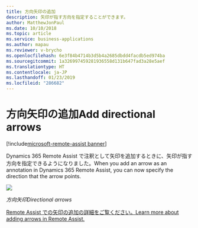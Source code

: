 ```yaml
---
title: 方向矢印の追加
description: 矢印が指す方向を指定することができます。
author: MatthewJonPaul
ms.date: 10/10/2018
ms.topic: article
ms.service: business-applications
ms.author: mapau
ms.reviewer: v-brycho
ms.openlocfilehash: 6e3f84b4714b3d5b4a2685dbdd4facdb5ed974ba
ms.sourcegitcommit: 1a326997459281936558d131b647fad3a28e5aef
ms.translationtype: HT
ms.contentlocale: ja-JP
ms.lasthandoff: 01/23/2019
ms.locfileid: "286682"
---
```

# <a name="add-directional-arrows"></a><span data-ttu-id="219de-103">方向矢印の追加</span><span class="sxs-lookup"><span data-stu-id="219de-103">Add directional arrows</span></span>

[!include[microsoft-remote-assist banner](../../includes/microsoft-remote-assist.md)]

<span data-ttu-id="219de-104">Dynamics 365 Remote Assist で注釈として矢印を追加するときに、矢印が指す方向を指定できるようになりました。</span><span class="sxs-lookup"><span data-stu-id="219de-104">When you add an arrow as an annotation in Dynamics 365 Remote Assist, you can now specify the direction that the arrow points.</span></span>

![](media/d729ab4910f718be12a04ec1972c02f5.jpg)

<span data-ttu-id="219de-105">*方向矢印*</span><span class="sxs-lookup"><span data-stu-id="219de-105">*Directional arrows*</span></span>


[<span data-ttu-id="219de-106">Remote Assist での矢印の追加の詳細をご覧ください。</span><span class="sxs-lookup"><span data-stu-id="219de-106">Learn more about adding arrows in Remote Assist.</span></span>](https://docs.microsoft.com/dynamics365/mixed-reality/remote-assist/user-guide)
